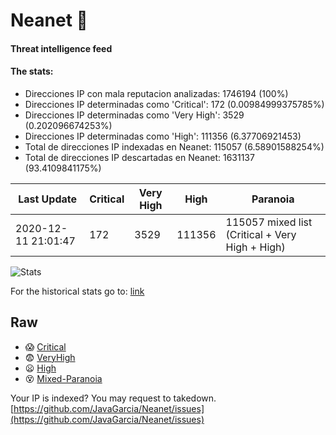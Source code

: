# Neanet :hocho:
#### Threat intelligence feed
#### The stats:

- Direcciones IP con mala reputacion analizadas: 1746194 (100%)
- Direcciones IP determinadas como 'Critical':  172 (0.00984999375785%)
- Direcciones IP determinadas como 'Very High':  3529 (0.202096674253%)
- Direcciones IP determinadas como 'High':  111356 (6.37706921453)
- Total de direcciones IP indexadas en Neanet:  115057 (6.58901588254%)
- Total de direcciones IP descartadas en Neanet:  1631137 (93.4109841175%)

| Last Update | Critical | Very High | High | Paranoia |
| --- | --- | --- | --- | --- |
| 2020-12-11 21:01:47 | 172 | 3529 | 111356 | 115057 mixed list (Critical + Very High + High)|

![Stats](https://docs.google.com/spreadsheets/d/e/2PACX-1vSnaNMIXVabIpDJjufMlzH7poXnshF3mgd8Is1g9ytUEzVsP5my4Trn8f-xkoLLQ38xpL3HtmUexLo6/pubchart?oid=501124687&format=image)

For the historical stats go to: [link](/stats.csv)
## Raw
- :scream: [Critical](https://raw.githubusercontent.com/JavaGarcia/Neanet/master/blacklists/neanet_critical.txt)
- :fearful: [VeryHigh](https://raw.githubusercontent.com/JavaGarcia/Neanet/master/blacklists/neanet_veryHigh.txtt)
- :frowning: [High](https://raw.githubusercontent.com/JavaGarcia/Neanet/master/blacklists/neanet_high.txt)
- :dizzy_face: [Mixed-Paranoia](https://raw.githubusercontent.com/JavaGarcia/Neanet/master/blacklists/neanet_all.txt)


Your IP is indexed? You may request to takedown. [https://github.com/JavaGarcia/Neanet/issues](https://github.com/JavaGarcia/Neanet/issues)





























































































































































































































































































































































































































































































































































































































































































































































































































































































































































































































































































































































































































































































































































































































































































































































































































































































































































































































































































































































































































































































































































































































































































































































































































































































































































































































































































































































































































